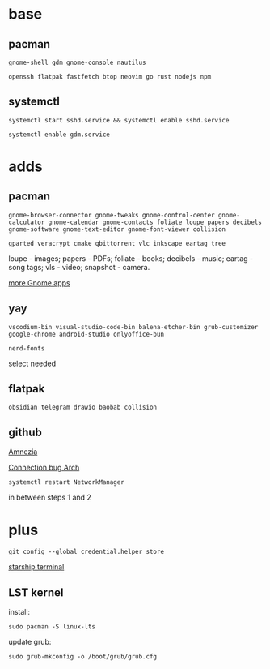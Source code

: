 # base

## pacman

```
gnome-shell gdm gnome-console nautilus
```
```
openssh flatpak fastfetch btop neovim go rust nodejs npm
```

## systemctl
```
systemctl start sshd.service && systemctl enable sshd.service
```

```
systemctl enable gdm.service
```  

# adds

## pacman

```
gnome-browser-connector gnome-tweaks gnome-control-center gnome-calculator gnome-calendar gnome-contacts foliate loupe papers decibels gnome-software gnome-text-editor gnome-font-viewer collision
```

```
gparted veracrypt cmake qbittorrent vlc inkscape eartag tree
```

loupe - images;
papers - PDFs;
foliate - books;
decibels - music;
eartag - song tags;
vls - video;
snapshot - camera.

[more Gnome apps](https://apps.gnome.org/)

## yay

```
vscodium-bin visual-studio-code-bin balena-etcher-bin grub-customizer google-chrome android-studio onlyoffice-bun
```

```
nerd-fonts 
```
select needed

## flatpak
```
obsidian telegram drawio baobab collision
```
  

## github

[Amnezia](https://github.com/amnezia-vpn/amnezia-client/releases)

[Connection bug Arch](https://github.com/amnezia-vpn/amnezia-client/issues/792#issuecomment-2090598218)

```
systemctl restart NetworkManager
``` 
in between steps 1 and 2


# plus

```
git config --global credential.helper store
```

[starship terminal](https://starship.rs/)

## LST kernel
install:
```
sudo pacman -S linux-lts
```
update grub:
```
sudo grub-mkconfig -o /boot/grub/grub.cfg
```